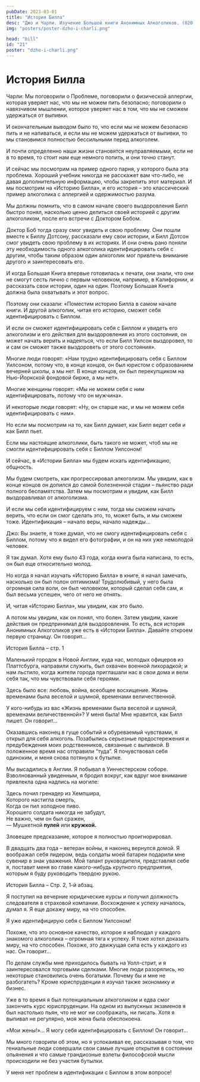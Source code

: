 ```yaml
---
pubDate: 2023-03-01
title: "История Билла"
desc: "Джо и Чарли. Изучение Большой книги Анонимных Алкоголиков. (020)"
img: "posters/poster-dzho-i-charli.png"

head: "bill"
id: "21"
poster: "dzho-i-charli.png"
---
```


# История Билла

Чарли:
Мы поговорили о Проблеме, поговорили о физической аллергии, которая уверяет нас, что мы не можем пить безопасно; поговорили о навязчивом мышлении, которое уверяет нас в том, что мы не сможем удержаться от выпивки.

И окончательным выводом было то, что если мы не можем безопасно пить и не напиваться, и если мы не можем удержаться от выпивки, то мы становимся полностью бессильными перед алкоголем.

И почти определенно наши жизни становятся неуправляемыми, если не в то время, то стоит нам еще немного попить, и они точно станут.

И сейчас мы посмотрим на пример одного парня, у которого была эта проблема. Хороший учебник никогда не расскажет вам что-либо, не давая дополнительную информацию, чтобы закрепить этот материал. И мы посмотрим на «Историю Билла», и его история – это классический пример алкоголика с аллергией и одержимостью разума.

Мы должны помнить, что в самом начале своего выздоровления Билл быстро понял, насколько ценно делиться своей историей с другим алкоголиком, после его встречи с Доктором Бобом.

Доктор Боб тогда сразу смог увидеть и свою проблему. Они пошли вместе к Биллу Дотсону, рассказали ему свои истории, и Билл Дотсон смог увидеть свою проблему в их историях. И они очень рано поняли эту необходимость одного алкоголика идентифицировать себя с другим, чтобы таким образом один алкоголик мог привлечь внимание другого и заинтересовать его.

И когда Большая Книга впервые готовилась к печати, они знали, что они не смогут сесть лично с первым человеком, например, в Калифорнии, и рассказать свои истории, один на один. Поэтому Большая Книга должна была охватывать и этот вопрос.

Поэтому они сказали: «Поместим историю Билла в самом начале книги. И другой алкоголик, читая его историю, сможет себя идентифицировать с Биллом.

И если он сможет идентифицировать себя с Биллом и увидеть его алкоголизм и его действия для выздоровления из этого состояния, он может начать верить и надеяться, что если Билл Уилсон выздоровел, то и сам он сможет также выздороветь от этого состояния».

Многие люди говорят: «Нам трудно идентифицировать себя с Биллом Уилсоном, потому что, в конце концов, он был юристом с образованием вечерней школы, а мы нет. В конце концов, он был перекупщиком на Нью-Йоркской фондовой бирже, а мы нет».

Многие женщины говорят: «Мы не можем себя с ним идентифицировать, потому что он мужчина».

И некоторые люди говорят: «Ну, он старше нас, и мы не можем себя идентифицировать с ним».

Но если мы посмотрим на то, как Билл думает, как Билл ведет себя и как Билл пьет.

Если мы настоящие алкоголики, быть такого не может, чтоб мы не смогли идентифицировать себя с Биллом Уилсоном!

И сейчас, в «Истории Билла» мы будем искать идентификацию, общность.

Мы будем смотреть, как прогрессировал алкоголизм. Мы увидим, как в конце концов он допился до самой болезненной стадии – пьянство ради полного беспамятства. Затем мы посмотрим и увидим, как Билл выздоравливал от алкоголизма.

И если мы себя идентифицируем с ним, тогда мы сможем начать верить, что если он смог сделать это, то, может быть, и мы сможем тоже. Идентификация – начало веры, начало надежды…

Джо:
Вы знаете, я тоже думал, что не смогу идентифицировать себя с Биллом, потому что я видел его фотографии, и он на них уже немолодой человек.

Я так думал. Хотя ему было 43 года, когда книга была написана, то есть, он был еще относительно молод.

Но когда я начал изучать «Историю Билла» в книге, я начал замечать, насколько он был полон оптимизма! Трудолюбивый, у него была огромная сила воли, он был человеком, который сделал себя сам, и был весьма успешен, чего от него не отнять.

И, читая «Историю Билла», мы увидим, как это было.

А потом мы увидим, как он понял, что болен. Затем увидим, какие действия он предпринимал для выздоровления. То есть, вся история Анонимных Алкоголиков уже есть в «Истории Билла». Давайте откроем первую страницу. Он говорит…

История Билла – стр. 1

Маленький городок в Новой Англии, куда нас, молодых офицеров из Платтсбурга, направили служить, был охвачен военной лихорадкой; и нам льстило, когда жители города приглашали нас в свои дома и вели себя так, что мы чувствовали себя героями.

Здесь было все: любовь, война, всеобщее восхищение. Жизнь временами была веселой и шумной, временами величественной.

У кого-нибудь из вас «Жизнь временами была веселой и шумной, временами величественной»? У меня была! Мне нравится, как Билл пишет. Он говорит…

Оказавшись наконец в гуще событий и обуреваемый чувствами, я открыл для себя алкоголь. Позабылись серьезные предостережения и предубеждения моих родственников, связанные с выпивкой. В положенное время нас отправили “туда”. Я почувствовал себя одиноким, и меня снова потянуло к бутылке.

Мы высадились в Англии. Я побывал в Уинчестерском соборе. Взволнованный увиденным, я бродил вокруг, как вдруг мое внимание привлекла одна надпись на могиле:

Здесь почил гренадер из Хемпшира, <br>
Которого настигла смерть, <br>
Когда он пил холодное пиво. <br>
Хорошего солдата никогда не забудут, <br>
Не важно, чем он был сражен, <br>
— Мушкетной **пулей** или **кружкой.**

Зловещее предсказание, которое я полностью проигнорировал.

В двадцать два года – ветеран войны, я наконец вернулся домой. Я воображал себя лидером, ведь солдаты моей батареи подарили мне сувенир в знак уважения. Мой талант руководителя, представлял себе я, поставит меня во главе какого-нибудь крупного предприятия, которым я буду руководить твердою рукою.

История Билла – Стр. 2, 1-й абзац.

Я поступил на вечерние юридические курсы и получил должность следователя в страховой компании. Восхождение к успеху началось, думал я. Я еще докажу миру, на что способен.

Я уже идентифицирую себя с Биллом Уилсоном!

Похоже, что это основное качество, которое я наблюдал у каждого знакомого алкоголика – огромная тяга к успеху. Я тоже хотел доказать миру, на что способен. Похоже, это движущая сила есть у каждого из нас. Он говорит…

По делам службы мне приходилось бывать на Уолл-стрит, и я заинтересовался торговыми сделками. Многие люди разорялись, но некоторые становились очень богатыми. Почему бы и мне не разбогатеть? Кроме юриспруденции я изучал также экономику и бизнес.

Уже в то время я был потенциальным алкоголиком и едва смог закончить курс юриспруденции. На одном из выпускных экзаменов я был настолько пьян, что не мог ни соображать, ни писать. Хотя я выпивал не регулярно, моя жена была обеспокоена.

«Мои жены!»… Я могу себя идентифицировать с Биллом! Он говорит…

Мы много говорили об этом, но я успокаивал ее, рассказывая о том, что гениальные люди совершали свои самые лучшие открытия в состоянии опьянения и что самые грандиозные взлеты философской мысли происходили не без участия бутылки.

У меня нет проблем в идентификации с Биллом в этом вопросе!
